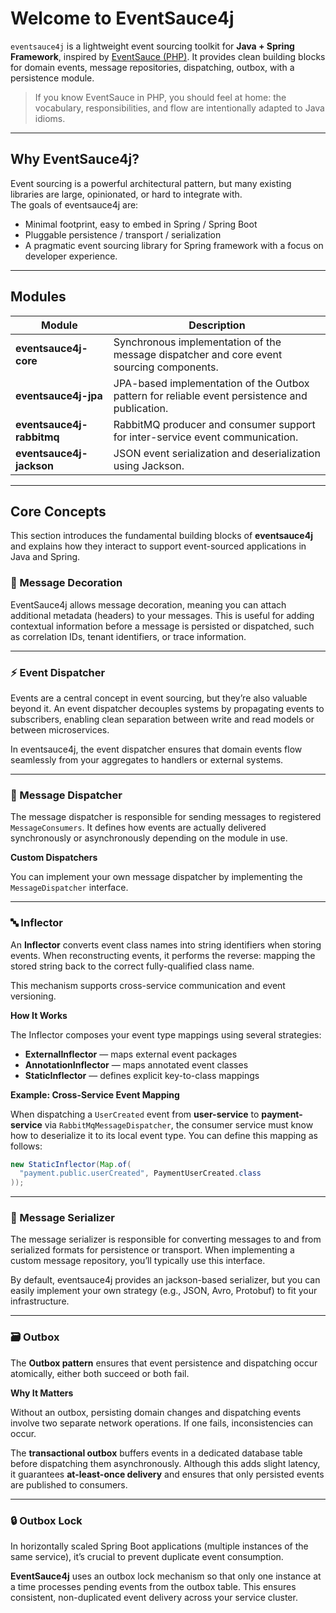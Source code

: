 # Welcome to EventSauce4j

`eventsauce4j` is a lightweight event sourcing toolkit for **Java + Spring Framework**, inspired by [EventSauce (PHP)](https://eventsauce.io/).
It provides clean building blocks for domain events, message repositories, dispatching, outbox, with a persistence module.

> If you know EventSauce in PHP, you should feel at home: the vocabulary, responsibilities, and flow are intentionally adapted to Java idioms.

___

## Why EventSauce4j?

Event sourcing is a powerful architectural pattern, but many existing libraries are large, opinionated, or hard to integrate with.  
The goals of eventsauce4j are:

- Minimal footprint, easy to embed in Spring / Spring Boot
- Pluggable persistence / transport / serialization
- A pragmatic event sourcing library for Spring framework with a focus on developer experience.

___

## Modules

| Module | Description |
|---------|-------------|
| **eventsauce4j-core** | Synchronous implementation of the message dispatcher and core event sourcing components. |
| **eventsauce4j-jpa** | JPA-based implementation of the Outbox pattern for reliable event persistence and publication. |
| **eventsauce4j-rabbitmq** | RabbitMQ producer and consumer support for inter-service event communication. |
| **eventsauce4j-jackson** | JSON event serialization and deserialization using Jackson. |

___

## Core Concepts

This section introduces the fundamental building blocks of **eventsauce4j** and explains how they interact to support event-sourced applications in Java and Spring.

### 📨 Message Decoration

EventSauce4j allows message decoration, meaning you can attach additional metadata (headers) to your messages.
This is useful for adding contextual information before a message is persisted or dispatched, such as correlation IDs, tenant identifiers, or trace information.

___

### ⚡ Event Dispatcher

Events are a central concept in event sourcing, but they’re also valuable beyond it.
An event dispatcher decouples systems by propagating events to subscribers, enabling clean separation between write and read models or between microservices.

In eventsauce4j, the event dispatcher ensures that domain events flow seamlessly from your aggregates to handlers or external systems.

___

### 🧭 Message Dispatcher

The message dispatcher is responsible for sending messages to registered `MessageConsumers`.
It defines how events are actually delivered synchronously or asynchronously depending on the module in use.

**Custom Dispatchers**

You can implement your own message dispatcher by implementing the `MessageDispatcher` interface.

___

### 🔤 Inflector

An **Inflector** converts event class names into string identifiers when storing events.
When reconstructing events, it performs the reverse: mapping the stored string back to the correct fully-qualified class name.

This mechanism supports cross-service communication and event versioning.

**How It Works**

The Inflector composes your event type mappings using several strategies:

- **ExternalInflector** — maps external event packages
- **AnnotationInflector** — maps annotated event classes
- **StaticInflector** — defines explicit key-to-class mappings

**Example: Cross-Service Event Mapping**

When dispatching a `UserCreated` event from **user-service** to **payment-service** via `RabbitMqMessageDispatcher`,
the consumer service must know how to deserialize it to its local event type.
You can define this mapping as follows:

```java
new StaticInflector(Map.of(
  "payment.public.userCreated", PaymentUserCreated.class
));
```

___

### 🧩 Message Serializer

The message serializer is responsible for converting messages to and from serialized formats for persistence or transport.
When implementing a custom message repository, you’ll typically use this interface.

By default, eventsauce4j provides an jackson-based serializer, but you can easily implement your own strategy (e.g., JSON, Avro, Protobuf) to fit your infrastructure.

___

### 🗃️ Outbox

The **Outbox pattern** ensures that event persistence and dispatching occur atomically, either both succeed or both fail.

**Why It Matters**

Without an outbox, persisting domain changes and dispatching events involve two separate network operations.
If one fails, inconsistencies can occur.

The **transactional outbox** buffers events in a dedicated database table before dispatching them asynchronously.
Although this adds slight latency, it guarantees **at-least-once delivery** and ensures that only persisted events are published to consumers.

___

### 🔒 Outbox Lock

In horizontally scaled Spring Boot applications (multiple instances of the same service), it’s crucial to prevent duplicate event consumption.

**EventSauce4j** uses an outbox lock mechanism so that only one instance at a time processes pending events from the outbox table.
This ensures consistent, non-duplicated event delivery across your service cluster.